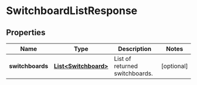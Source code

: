 

# SwitchboardListResponse


## Properties

| Name | Type | Description | Notes |
|------------ | ------------- | ------------- | -------------|
|**switchboards** | [**List&lt;Switchboard&gt;**](Switchboard.md) | List of returned switchboards. |  [optional] |



